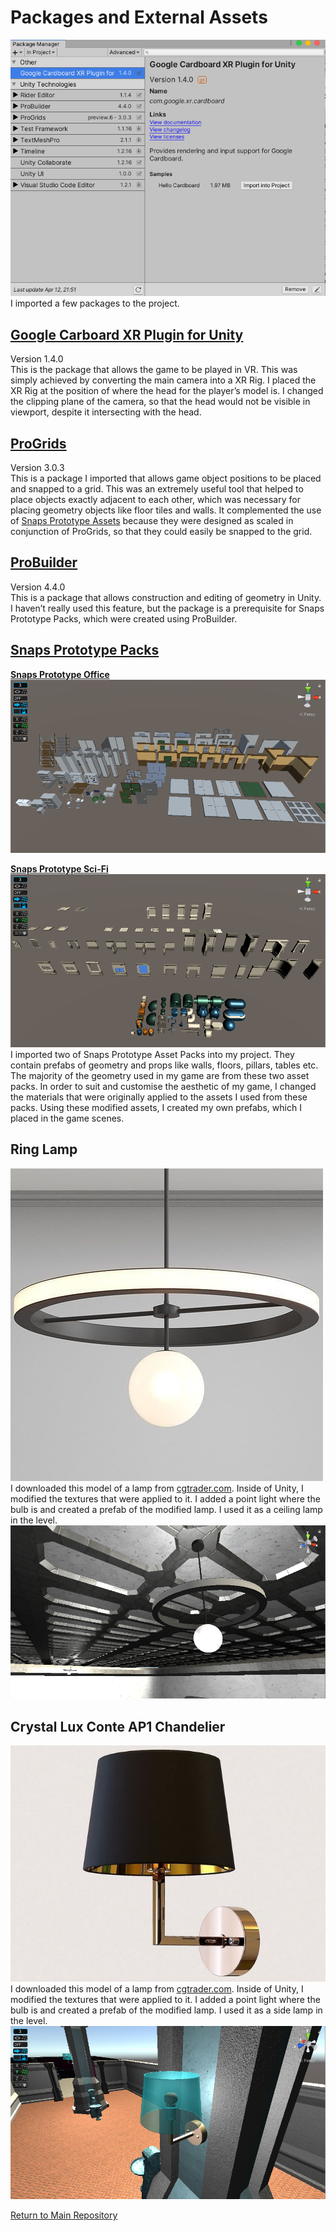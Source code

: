# Packages and External Assets
![Packages](Packages.png)   
I imported a few packages to the project.   

## [Google Carboard XR Plugin for Unity](https://developers.google.com/cardboard/develop/unity/quickstart)
Version 1.4.0   
This is the package that allows the game to be played in VR. This was simply achieved by converting the main camera into a XR Rig. I placed the XR Rig at the position of where the head for the player’s model is. I changed the clipping plane of the camera, so that the head would not be visible in viewport, despite it intersecting with the head.   

## [ProGrids](https://docs.unity3d.com/Packages/com.unity.progrids@3.0/manual/index.html)
Version 3.0.3   
This is a package I imported that allows game object positions to be placed and snapped to a grid. This was an extremely useful tool that helped to place objects exactly adjacent to each other, which was necessary for placing geometry objects like floor tiles and walls. It complemented the use of [Snaps Prototype Assets](#snaps-prototype-packs) because they were designed as scaled in conjunction of ProGrids, so that they could easily be snapped to the grid.  

## [ProBuilder](https://unity3d.com/unity/features/worldbuilding/probuilder)
Version 4.4.0  
This is a package that allows construction and editing of geometry in Unity. I haven’t really used this feature, but the package is a prerequisite for Snaps Prototype Packs, which were created using ProBuilder.   

## [Snaps Prototype Packs](https://github.com/jamalcraig/Dunamis/blob/main/Unity%20CE301/Capstone%20Project/Assets/AssetStoreOriginals/_SNAPS_PrototypingAssets)    
**[Snaps Prototype Office](https://assetstore.unity.com/packages/3d/environments/snaps-prototype-office-137490)**   
![Snaps Prototype Office](Snaps_Office.png)   

**[Snaps Prototype Sci-Fi](https://assetstore.unity.com/packages/3d/environments/sci-fi/snaps-prototype-sci-fi-industrial-136759)**   
![Snaps Prototype Sci-Fi](Snaps_Sci-Fi.png)   
I imported two of Snaps Prototype Asset Packs into my project. They contain prefabs of geometry and props like walls, floors, pillars, tables etc. The majority of the geometry used in my game are from these two asset packs. In order to suit and customise the aesthetic of my game, I changed the materials that were originally applied to the assets I used from these packs. Using these modified assets, I created my own prefabs, which I placed in the game scenes.   

## Ring Lamp
![Ring Lamp](Ring_Lamp.jpg)   
I downloaded this model of a lamp from [cgtrader.com](https://www.cgtrader.com/items/2651725/download-page). Inside of Unity, I modified the textures that were applied to it. I added a point light where the bulb is and created a prefab of the modified lamp. I used it as a ceiling lamp in the level.   
![Ring Lamp Ceiling](Ring_Lamp_Ceiling.png)   

## Crystal Lux Conte AP1 Chandelier
![Side Lamp](Side_Lamp.jpg)  
I downloaded this model of a lamp from [cgtrader.com](https://www.cgtrader.com/items/814627/download-page). Inside of Unity, I modified the textures that were applied to it. I added a point light where the bulb is and created a prefab of the modified lamp. I used it as a side lamp in the level.  
![Side Lamp](Side_Lamp_Wall.png)   




[Return to Main Repository](https://github.com/jamalcraig/Dunamis)